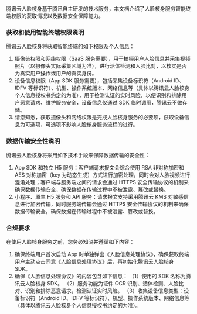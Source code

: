 ﻿腾讯云人脸核身基于腾讯自主研发的技术服务，本文档介绍了人脸核身服务智能终端权限的获取情况以及数据安全保障能力。

### 获取和使用智能终端权限说明

腾讯云人脸核身将获取智能终端的如下权限及个人信息：

1. 摄像头权限和网络权限（SaaS 服务需要），用于拍摄用户人脸信息并采集视频照片（以摄像头实际采集区域为准），进行活体检测和人脸比对，以核实是否为真实用户操作或用户的真实身份。
2. 设备信息权限（App SDK 服务需要），包括采集设备标识符（Android ID、IDFV 等标识符）、机型、操作系统版本、网络信息等（具体以腾讯云人脸核身个人信息授权书约定的为准），用于检测认证的实时风险，以便识别和排除用户恶意请求、维护服务安全，设备信息仅通过 SDK 临时调用，腾讯云不做存储。 
3. 请您知悉，获取摄像头和网络权限是完成人脸核身服务的必要项，获取设备信息为可选项，可选项不影响人脸核身服务流程的进行。

### 数据传输安全性说明

腾讯云人脸核身将采用如下技术手段来保障数据传输的安全性：

1. App SDK 和独立 H5 服务：客户端请求报文会综合使用 RSA 非对称加密和 AES 对称加密（key 为动态生成）方式进行加密处理，同时会对人脸视频进行混淆处理；客户端与服务端之间的请求会通过 HTTPS 安全传输协议的机制来确保数据传输安全，确保数据在传输过程中不被泄露、篡改或替换。 
2. 小程序、原生 H5 服务和 API 服务：请求报文支持采用腾讯云 KMS 对敏感信息进行加密传输，同时服务端传输会通过 HTTPS 安全传输协议的机制来确保数据传输安全，确保数据在传输过程中不被泄露、篡改或替换。

### 合规要求

在使用人脸核身服务之前，您务必知晓并遵循如下内容：

1. 确保终端用户首次启动 App 时单独弹出《人脸信息处理协议》，确保获取终端用户主动点击同意《人脸信息处理协议》后，再初始化腾讯云人脸核身 SDK。
2. 确保《人脸信息处理协议》的内容包含如下信息：
（1）使用的 SDK 名称为腾讯云人脸核身 SDK。
（2）服务功能为证件 OCR 识别、活体检测、人脸比对、识别和排除恶意请求，检测认证实时风险。
（3）收集设备信息类型：设备标识符（Android ID、IDFV 等标识符）、机型、操作系统版本、网络信息等（具体以腾讯云人脸核身个人信息授权书约定的为准）。
